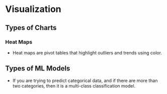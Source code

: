 # Visualization

## Types of Charts

### Heat Maps

- Heat maps are pivot tables that highlight outliers and trends using color.

## Types of ML Models

- If you are trying to predict categorical data, and if there are more than two categories, then it is a multi-class classification model.